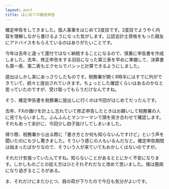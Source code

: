 ```yaml
---
layout: post
title: はじめての確定申告
---
```


確定申告をしてきました。個人事業をはじめて2度目です。2度目でようやく内容を理解しながら書けるようになった気がします。公認会計士資格をもった親友にアドバイスをもらえているのはありがたいことです。

今年は去年と違って還付ではなく納税することになるので、慎重に申告書を作成しました。去年、修正申告をする羽目になった第三表を早めに準備して、決算書も第一表、第二表もエクセルでバシッと計算できるようにしました。

提出はしかし実にあっさりしたものです。税務署が開く8時半にはすでに列ができていて、続々と提出されていきます。ちょっとした確認くらいはあるのかなと思っていたのですが、受け取ってもらうだけなんですね。

そう、確定申告書を税務署に提出しに行くのは今回がはじめてだったんです。

去年、FXの儲けを計上し忘れていて修正申告したときはお願いして税務署の人に見てもらいました。ふんふんとマンツーマンで頭を突き合わせて確認します。それもあって余計に、今回少し拍子抜けしてしまいました。

帰り際、税務署から出る際に「書き方とか何も知らないんですけど」という声を聞いたのにも少し驚きました。そういう感じの人もいるんだなと。確定申告期間は始まったばかりなので、そういう人が来ていてもおかしくはないのですが。

それだけ気張っていたんですね。知らないことがあるととにかく不安になります。しかしものごとの捉え方はひとそれぞれだなと改めて思いました。僕は臆病になり過ぎるところがある。

ま、それだけにまたひとつ、肩の荷が下りたので今日も気分がよいです。
